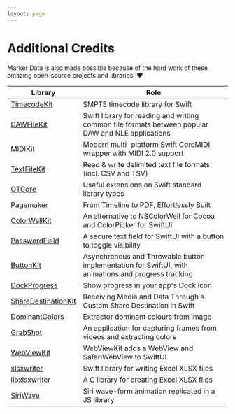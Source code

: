 ```yaml
---
layout: page
---
```

# Additional Credits

Marker Data is also made possible because of the hard work of these amazing open-source projects and libraries. :heart:

| Library | Role |
|---|---|
| [TimecodeKit](https://github.com/orchetect/TimecodeKit) | SMPTE timecode library for Swift |
| [DAWFileKit](https://github.com/orchetect/DAWFileKit) | Swift library for reading and writing common file formats between popular DAW and NLE applications |
| [MIDIKit](https://github.com/orchetect/MIDIKit) | Modern multi-platform Swift CoreMIDI wrapper with MIDI 2.0 support |
| [TextFileKit](https://github.com/orchetect/TextFileKit) | Read & write delimited text file formats (incl. CSV and TSV) |
| [OTCore](https://github.com/orchetect/OTCore) | Useful extensions on Swift standard library types |
| [Pagemaker](https://github.com/TheAcharya/MarkerData-Pagemaker) | From Timeline to PDF, Effortlessly Built|
| [ColorWellKit](https://github.com/jordanbaird/ColorWellKit) | An alternative to NSColorWell for Cocoa and ColorPicker for SwiftUI |
| [PasswordField](https://github.com/MrAsterisco/PasswordField) | A secure text field for SwiftUI with a button to toggle visibility |
| [ButtonKit](https://github.com/Dean151/ButtonKit) | Asynchronous and Throwable button implementation for SwiftUI, with animations and progress tracking |
| [DockProgress](https://github.com/sindresorhus/DockProgress) | Show progress in your app's Dock icon |
| [ShareDestinationKit](https://github.com/latenitefilms/ShareDestinationKit) | Receiving Media and Data Through a Custom Share Destination in Swift |
| [DominantColors](https://github.com/DenDmitriev/DominantColors) | Extractor dominant colours from image |
| [GrabShot](https://github.com/DenDmitriev/GrabShot) | An application for capturing frames from videos and extracting colors |
| [WebViewKit ](https://github.com/danielsaidi/WebViewKit) | WebViewKit adds a WebView and SafariWebView to SwiftUI |
| [xlsxwriter](https://github.com/TheAcharya/xlsxwriter) | Swift library for writing Excel XLSX files |
| [libxlsxwriter](https://github.com/TheAcharya/libxlsxwriter) | A C library for creating Excel XLSX files |
| [SiriWave](https://github.com/kopiro/siriwave) | Siri wave-form animation replicated in a JS library |